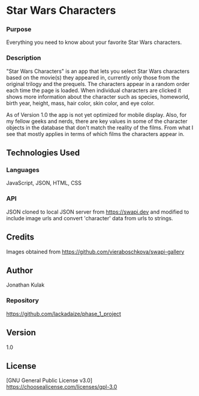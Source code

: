 # Star Wars Characters
### Purpose
Everything you need to know about your favorite Star Wars characters.

### Description

"Star Wars Characters" is an app that lets you select Star Wars characters based on the movie(s) they appeared in, currently only those from the original trilogy and the prequels. The characters appear in a random order each time the page is loaded.  When individual characters are clicked it shows more information about the character such as species, homeworld, birth year, height, mass, hair color, skin color, and eye color. 

As of Version 1.0 the app is not yet optimized for mobile display.  Also, for my fellow geeks and nerds, there are key values in some of the character objects in the database that don't match the reality of the films.  From what I see that mostly applies in terms of which films the characters appear in.  

## Technologies Used
### Languages

JavaScript, JSON, HTML, CSS

### API

JSON cloned to local JSON server from https://swapi.dev and modified to include image urls and convert 'character' data from urls to strings.

## Credits

Images obtained from https://github.com/vieraboschkova/swapi-gallery

## Author

Jonathan Kulak

### Repository

https://github.com/lackadaize/phase_1_project

## Version

1.0

## License

[GNU General Public License v3.0]
https://choosealicense.com/licenses/gpl-3.0
